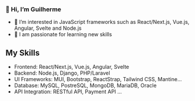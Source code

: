 ### 👋 Hi, I’m Guilherme
- 👀 I’m interested in JavaScript frameworks such as React/Next.js, Vue.js, Angular, Svelte and Node.js
- 🌱 I am passionate for learning new skills
## My Skills
- Frontend: React/Next.js, Vue.js, Angular, Svelte
- Backend: Node.js, Django, PHP/Laravel
- UI Frameworks: MUI, Bootstrap, ReactStrap, Tailwind CSS, Mantine...
- Database: MySQL, PostreSQL, MongoDB, MariaDB, Oracle
- API Integration: RESTful API, Payment API ...



<!---
guilherme0623/guilherme0623 is a ✨ special ✨ repository because its `README.md` (this file) appears on your GitHub profile.
You can click the Preview link to take a look at your changes.
--->
